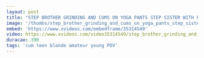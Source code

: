 ```yaml
---
layout: post
title: "STEP BROTHER GRINDING AND CUMS ON YOGA PANTS STEP SISTER WITH PENETRATION"
image: '/thumbs/step_brother_grinding_and_cums_on_yoga_pants_step_sister_with_penetration.jpg'
embed: 'https://www.xvideos.com/embedframe/35314549'
video: https://www.xvideos.com/video35314549/step_brother_grinding_and_cums_on_yoga_pants_step_sister_with_penetration
duracao: 390
tags: 'cum teen blonde amateur young POV'
---
```


